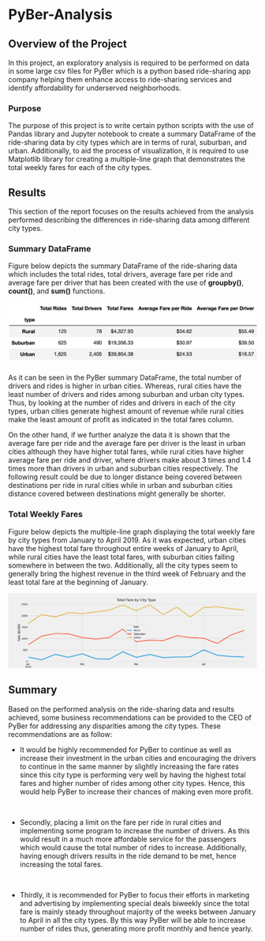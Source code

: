 # PyBer-Analysis

## Overview of the Project

In this project, an exploratory analysis is required to be performed on data in some large csv files for PyBer which is a python based ride-sharing app company helping them enhance access to ride-sharing services and identify affordability for underserved neighborhoods.

### Purpose

The purpose of this project is to write certain python scripts with the use of Pandas library and Jupyter notebook to create a summary DataFrame of the ride-sharing data by city types which are in terms of rural, suburban, and urban. Additionally, to aid the process of visualization, it is required to use Matplotlib library for creating a multiple-line graph that demonstrates the total weekly fares for each of the city types.

## Results

This section of the report focuses on the results achieved from the analysis performed describing the differences in ride-sharing data among different city types.

### Summary DataFrame

Figure below depicts the summary DataFrame of the ride-sharing data which includes the total rides, total drivers, average fare per ride and average fare per driver that has been created with the use of **groupby()**, **count()**, and **sum()** functions. 

![PyBer Summary Dataframe](analysis/PyBer_Summary_DataFrame.png)

As it can be seen in the PyBer summary DataFrame, the total number of drivers and rides is higher in urban cities. Whereas, rural cities have the least number of drivers and rides among suburban and urban city types. Thus, by looking at the number of rides and drivers in each of the city types, urban cities generate highest amount of revenue while rural cities make the least amount of profit as indicated in the total fares column. 

On the other hand, if we further analyze the data it is shown that the average fare per ride and the average fare per driver is the least in urban cities although they have higher total fares, while rural cities have higher average fare per ride and driver, where drivers make about 3 times and 1.4 times more than drivers in urban and suburban cities respectively. The following result could be due to longer distance being covered between destinations per ride in rural cities while in urban and suburban cities distance covered between destinations might generally be shorter.

### Total Weekly Fares

Figure below depicts the multiple-line graph displaying the total weekly fare by city types from January to April 2019. As it was expected, urban cities have the highest total fare throughout entire weeks of January to April, while rural cities have the least total fares, with suburban cities falling somewhere in between the two. Additionally, all the city types seem to generally bring the highest revenue in the third week of February and the least total fare at the beginning of January.

![PyBer Fare Summary](analysis/PyBer_fare_summary.png)

## Summary

Based on the performed analysis on the ride-sharing data and results achieved, some business recommendations can be provided to the CEO of PyBer for addressing any disparities among the city types. These recommendations are as follow:

- It would be highly recommended for PyBer to continue as well as increase their investment in the urban cities and encouraging the drivers to continue in the same manner by slightly increasing the fare rates since this city type is performing very well by having the highest total fares and higher number of rides among other city types. Hence, this would help PyBer to increase their chances of making even more profit.
<br>

- Secondly, placing a limit on the fare per ride in rural cities and implementing some program to increase the number of drivers. As this would result in a much more affordable service for the passengers which would cause the total number of rides to increase. Additionally, having enough drivers results in the ride demand to be met, hence increasing the total fares.
<br>

- Thirdly, it is recommended for PyBer to focus their efforts in marketing and advertising by implementing special deals biweekly since the total fare is mainly steady throughout majority of the weeks between January to April in all the city types. By this way PyBer will be able to increase number of rides thus, generating more profit monthly and hence yearly.

